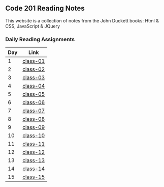 ## Code 201 Reading Notes

This website is a collection of notes from the John Duckett books: Html & CSS, JavaScript & JQuery

### Daily Reading Assignments

|Day  |Link                 |
|-----|---------------------|
|1    | [class-01](class-01.md) |
|2    | [class-02](class-02.md) |
|3    | [class-03](class-03.md) |
|4    | [class-04](class-04.md)                    |
|5    | [class-05](class-05.md)                     |
|6    | [class-06](class-06.md)                   |
|7    | [class-07](class-07.md)                    |
|8    | [class-08](class-08.md)                    |
|9    | [class-09](class-09.md)                    |
|10   | [class-10](class-10.md)                    |
|11   | [class-11](class-11.md)                    |
|12   | [class-12](class-12.md)                    |
|13   | [class-13](class-13.md)                    |
|14   | [class-14](class-14.md)                    |
|15   | [class-15](class-15.md)                    |
